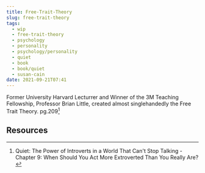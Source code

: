 ```yaml
---
title: Free-Trait-Theory
slug: free-trait-theory
tags:
  - wip
  - free-trait-theory
  - psychology
  - personality
  - psychology/personality
  - quiet
  - book
  - book/quiet
  - susan-cain
date: 2021-09-21T07:41
---
```



Former University Harvard Lecturrer and Winner of the 3M Teaching Fellowship,
Professor Brian Little, created almost singlehandedly the Free Trait Theory.
pg.209[^1]


## Resources

[^1]: Quiet: The Power of Introverts in a World That Can't Stop Talking - Chapter 9: When Should You Act More Extroverted Than You Really Are?
